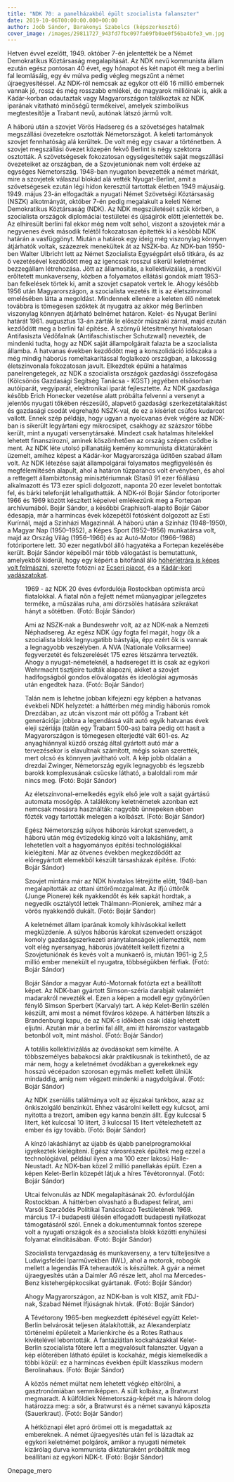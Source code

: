 ```yaml
---
title: "NDK 70: a panelházakból épült szocialista falanszter"
date: 2019-10-06T00:00:00.000+00:00
author: Joób Sándor, Barakonyi Szabolcs (képszerkesztő)
cover_image: /images/29811727_943fd7fbc097fa09fb0ae0f56ba4bfe3_wm.jpg
---
```


Hetven évvel ezelőtt, 1949. október 7-én jelentették be a Német Demokratikus Köztársaság megalapítását. Az NDK nevű kommunista állam ezután egész pontosan 40 évet, egy hónapot és két napot élt meg a berlini fal leomlásáig, egy év múlva pedig végleg megszűnt a német újraegyesítéssel. Az NDK-ról nemcsak az egykor ott élő 16 millió embernek vannak jó, rossz és még rosszabb emlékei, de magyarok millióinak is, akik a Kádár-korban odautaztak vagy Magyarországon találkoztak az NDK iparának vitatható minőségű termékeivel, amelyek szimbolikus megtestesítője a Trabant nevű, autónak látszó jármű volt.

A háború után a szovjet Vörös Hadsereg és a szövetséges hatalmak megszállási övezetekre osztották Németországot. A keleti tartományok szovjet fennhatóság alá kerültek. De volt még egy csavar a történetben. A szovjet megszállási övezet közepén fekvő Berlint is négy szektorra osztották. A szövetségesek fokozatosan egységesítették saját megszállási övezeteiket az országban, de a Szovjetuniónak nem volt érdeke az egységes Németország. 1948-ban nyugaton bevezették a német márkát, mire a szovjetek válaszul blokád alá vették Nyugat-Berlint, amit a szövetségesek ezután légi hídon keresztül tartottak életben 1949 májusáig. 1949. május 23-án elfogadták a nyugati Német Szövetségi Köztársaság (NSZK) alkotmányát, október 7-én pedig megalakult a keleti Német Demokratikus Köztársaság (NDK). Az NDK megszületését szűk körben, a szocialista országok diplomáciai testületei és újságírók előtt jelentették be. Az elhíresült berlini fal ekkor még nem volt sehol, viszont a szovjetek már a negyvenes évek második felétől fokozatosan építették ki a későbbi NDK határán a vasfüggönyt. Miután a határok egy ideig még viszonylag könnyen átjárhatók voltak, százezrek menekültek át az NSZK-ba. Az NDK-ban 1950-ben Walter Ulbricht lett az Német Szocialista Egységpárt első titkára, és az ő vezetésével kezdődött meg az igencsak rosszul sikerül keletnémet bezzegállam létrehozása. Jött az államosítás, a kollektivizálás, a rendkívül erőltetett munkaverseny, közben a folyamatos ellátási gondok miatt 1953-ban felkelések törtek ki, amit a szovjet csapatok vertek le. Ahogy később 1956 után Magyarországon, a szocialista vezetés itt is az életszínvonal emelésében látta a megoldást. Mindennek ellenére a keleten élő németek továbbra is tömegesen szöktek át nyugatra az akkor még Berlinben viszonylag könnyen átjárható belnémet határon. Kelet- és Nyugat Berlini határát 1961. augusztus 13-án zárták le először műszaki zárral, majd ezután kezdődött meg a berlini fal építése. A szörnyű létesítményt hivatalosan Antifasiszta Védőfalnak (Antifaschistischer Schutzwall) nevezték, de mindenki tudta, hogy az NDK saját állampolgárait falazta be a szocialista államba. A hatvanas években kezdődött meg a konszolidáció időszaka a még mindig háborús romeltakarítással foglalkozó országban, a lakosság életszínvonala fokozatosan javult. Elkezdtek épülni a hatalmas panelrengetegek, az NDK a szocialista országok gazdasági összefogása (Kölcsönös Gazdasági Segítség Tanácsa - KGST) jegyében elsősorban autóiparát, vegyiparát, elektronikai iparát fejlesztette. Az NDK gazdasága később Erich Honecker vezetése alatt próbálta felvenni a versenyt a jelentős nyugati tőkében részesülő, alapvető gazdasági szerkezetátalakítást és gazdasági csodát végrehajtó NSZK-val, de ez a kísérlet csúfos kudarcot vallott. Ennek szép példája, hogy ugyan a nyolcvanas évek végére az NDK-ban is sikerült legyártani egy mikrocsipet, csakhogy az százszor többe került, mint a nyugati versenytársaké. Mindezt csak hatalmas hitelekkel lehetett finanszírozni, aminek köszönhetően az ország szépen csődbe is ment. Az NDK léte utolsó pillanatáig kemény kommunista diktatúraként üzemelt, amihez képest a Kádár-kor Magyarországa üdítően szabad állam volt. Az NDK létezése saját állampolgárai folyamatos megfigyelésén és megfélemlítésén alapult, ahol a határon tűzparancs volt érvényben, és ahol a rettegett állambiztonság minisztériumnak (Stasi) 91 ezer főállású alkalmazott és 173 ezer spicli dolgozott, naponta 20 ezer levelet bontottak fel, és bárki telefonját lehallgathatták. A NDK-ról Bojár Sándor fotoriporter 1966 és 1969 között készített képeivel emlékezünk meg a Fortepan archívumából. Bojár Sándor, a későbbi Graphisoft-alapító Bojár Gábor édesapja, már a harmincas évek közepétől fotósként dolgozott az Esti Kurírnál, majd a Színházi Magazinnál. A háború után a Színház (1948–1950), a Magyar Nap (1950–1952), a Képes Sport (1952–1956) munkatársa volt, majd az Ország Világ (1956–1966) és az Autó-Motor (1966–1988) fotóriportere lett. 30 ezer negatívból álló hagyatéka a Fortepan kezelésébe került. Bojár Sándor képeiből már több válogatást is bemutattunk, amelyekből kiderül, hogy egy képért a bitófánál álló [hóhérlétrára is képes volt felmászni](https://index.hu/fortepan/2019/08/10/mindig_ott_kellett_lennie_ahol_a_dolgok_tortentek/), szerette fotózni az [Ecseri piacot](https://index.hu/fortepan/2019/05/25/morotok_ponyvaregenyek_es_porno_a_hatvanas_evek_ecseri_piacan/), és a [Kádár-kori vadászatokat](https://index.hu/fortepan/2019/08/18/vadaszat_magyarorszagon_kadar_kulfoldiek_kommunizmus/).

<figure>
<img src="/images/29808031_39d61728c536ded3a8278a8d8f5894ee_wm.jpg" alt="" />
<figcaption>1969 - az NDK 20 éves évfordulója Rostockban optimista arcú fiatalokkal. A fiatal nőn a fejlett német műanyagipar jellegzetes terméke, a műszálas ruha, ami dörzsölés hatására szikrákat hányt a sötétben. (Fotó: Bojár Sándor)</figcaption>
</figure>

<figure>
<img src="/images/29768613_fc8e13db3955363ea4524dc7407b82fe_wm.jpg" alt="" />
<figcaption>Ami az NSZK-nak a Bundeswehr volt, az az NDK-nak a Nemzeti Néphadsereg. Az egész NDK úgy fogta fel magát, hogy ők a szocialista blokk legnyugatibb bástyája, épp ezért ők is vannak a legnagyobb veszélyben. A NVA (Nationale Volksarmee) fegyverzetét és felszerelését 175 ezres létszámra tervezték. Ahogy a nyugat-németeknél, a hadsereget itt is csak az egykori Wehrmacht tisztjeire tudták alapozni, akiket a szovjet hadifogságból gondos előválogatás és ideológiai agymosás után engedtek haza. (Fotó: Bojár Sándor)</figcaption>
</figure>

<figure>
<img src="/images/29768635_0b4fd2a82fdfa44f7f8323b75faade9b_wm.jpg" alt="" />
<figcaption>Talán nem is lehetne jobban kifejezni egy képben a hatvanas évekbeli NDK helyzetét: a háttérben még mindig háborús romok Drezdában, az utcán viszont már ott pöfög a Trabant két generációja: jobbra a legendássá vált autó egyik hatvanas évek eleji szériája (talán egy Trabant 500-as) balra pedig ott hasít a Magyarországon is tömegesen elterjedté vált 601-es. Az anyaghiánnyal küzdő ország által gyártott autó már a tervezésekor is elavultnak számított, mégis sokan szerették, mert olcsó és könnyen javítható volt. A kép jobb oldalán a drezdai Zwinger, Németország egyik legnagyobb és legszebb barokk komplexusának csücske látható, a baloldali rom már nincs meg. (Fotó: Bojár Sándor)</figcaption>
</figure>

<figure>
<img src="/images/29768611_1fc57c16a28fedb8eca92fb86b7a26d8_wm.jpg" alt="" />
<figcaption>Az életszínvonal-emelkedés egyik első jele volt a saját gyártású automata mosógép. A találékony keletnémetek azonban ezt nemcsak mosásra használták: nagyobb ünnepeken ebben főzték vagy tartották melegen a kolbászt. (Fotó: Bojár Sándor)</figcaption>
</figure>

<figure>
<img src="/images/29768615_81e2d58256d3d6e4b0a3a73f0ed98c33_wm.jpg" alt="" />
<figcaption>Egész Németország súlyos háborús károkat szenvedett, a háború után még évtizedekig kínzó volt a lakáshiány, amit lehetetlen volt a hagyományos építési technológiákkal kielégíteni. Már az ötvenes években megkezdődött az előregyártott elemekből készült társasházak építése. (Fotó: Bojár Sándor)</figcaption>
</figure>

<figure>
<img src="/images/29768625_5ea2c452ad6077505ce38445f524ff66_wm.jpg" alt="" />
<figcaption>Szovjet mintára már az NDK hivatalos létrejötte előtt, 1948-ban megalapították az ottani úttörőmozgalmat. Az ifjú úttörők (Junge Pionere) kék nyakkendőt és kék sapkát hordtak, a negyedik osztálytól lettek Thälmann-Pionierek, amihez már a vörös nyakkendő dukált. (Fotó: Bojár Sándor)</figcaption>
</figure>

<figure>
<img src="/images/29768623_c52898bd2331b4d6419978c380168905_wm.jpg" alt="" />
<figcaption>A keletnémet állam iparának komoly kihívásokkal kellett megküzdenie. A súlyos háborús károkat szenvedett országot komoly gazdaságszerkezeti aránytalanságok jellemezték, nem volt elég nyersanyag, háborús jóvátételt kellett fizetni a Szovjetuniónak és kevés volt a munkaerő is, miután 1961-ig 2,5 millió ember menekült el nyugatra, többségükben férfiak. (Fotó: Bojár Sándor)</figcaption>
</figure>

<figure>
<img src="/images/29768633_5c97ee085511f440d22c6616cebd2aa2_wm.jpg" alt="" />
<figcaption>Bojár Sándor a magyar Autó-Motornak fotózta ezt a beállított képet. Az NDK-ban gyártott Simson-széria darabjait valamiért madarakról nevezték el. Ezen a képen a modell egy gyönyörűen fénylő Simson Sperbert (Karvaly) tart. A kép Kelet-Berlin szélén készült, ami most a német főváros közepe. A háttérben látszik a Brandenburgi kapu, de az NDK-s időkben csak idáig lehetett eljutni. Azután már a berlini fal állt, ami itt háromszor vastagabb betonból volt, mint máshol. (Fotó: Bojár Sándor)</figcaption>
</figure>

<figure>
<img src="/images/29768631_43133d6e9ed474584331bc796af9617a_wm.jpg" alt="" />
<figcaption>A totális kollektivizálás az óvodásokat sem kímélte. A többszemélyes babakocsi akár praktikusnak is tekinthető, de az már nem, hogy a keletnémet óvodákban a gyerekeknek egy hosszú vécépadon szorosan egymás mellett kellett ülniük mindaddig, amíg nem végzett mindenki a nagydolgával. (Fotó: Bojár Sándor)</figcaption>
</figure>

<figure>
<img src="/images/29768637_e0f42e53f4221d643270fd6f7a35cf04_wm.jpg" alt="" />
<figcaption>Az NDK zseniális találmánya volt az éjszakai tankbox, azaz az önkiszolgáló benzinkút. Ehhez vásárolni kellett egy kulcsot, ami nyitotta a trezort, amiben egy kanna benzin állt. Egy kulccsal 5 litert, két kulccsal 10 litert, 3 kulccsal 15 litert vételezhetett az ember és így tovább. (Fotó: Bojár Sándor)</figcaption>
</figure>

<figure>
<img src="/images/29768607_6852f0797ff9daed59cdbc65834ffa81_wm.jpg" alt="" />
<figcaption>A kínzó lakáshiányt az újabb és újabb panelprogramokkal igyekeztek kielégíteni. Egész városrészek épültek meg ezzel a technológiával, például ilyen a ma 100 ezer lakosú Halle-Neustadt. Az NDK-ban közel 2 millió panellakás épült. Ezen a képen Kelet-Berlin közepét látjuk a híres Tévétoronnyal. (Fotó: Bojár Sándor)</figcaption>
</figure>

<figure>
<img src="/images/29768629_646754275daf6b41ef512b1a12e04ff5_wm.jpg" alt="" />
<figcaption>Utcai felvonulás az NDK megalapításának 20. évfordulóján Rostockban. A háttérben olvasható a Budapest felirat, ami Varsói Szerződés Politikai Tanácskozó Testületének 1969. március 17-i budapesti ülésén elfogadott budapesti nyilatkozat támogatásáról szól. Ennek a dokumentumnak fontos szerepe volt a nyugati országok és a szocialista blokk közötti enyhülési folyamat elindításában. (Fotó: Bojár Sándor)</figcaption>
</figure>

<figure>
<img src="/images/29768619_5bdedd79f7781557c2fd4f8e116516d6_wm.jpg" alt="" />
<figcaption>Szocialista tervgazdaság és munkaverseny, a terv túlteljesítve a Ludwigsfeldei Iparművekben (IWL), ahol a motorok, robogók mellett a legendás IFA teherautók is készültek. A gyár a német újraegyesítés után a Daimler AG része lett, ahol ma Mercedes-Benz kistehergépkocsikat gyártanak. (Fotó: Bojár Sándor)</figcaption>
</figure>

<figure>
<img src="/images/29768617_843c7ca555ea74312ce585081e3ed93f_wm.jpg" alt="" />
<figcaption>Ahogy Magyarországon, az NDK-ban is volt KISZ, amit FDJ-nak, Szabad Német Ifjúságnak hívtak. (Fotó: Bojár Sándor)</figcaption>
</figure>

<figure>
<img src="/images/29768603_0773146e4c7ac8c52698cf5b66cb0b3c_wm.jpg" alt="" />
<figcaption>A Tévétorony 1965-ben megkezdett építésével együtt Kelet-Berlin belvárosát teljesen átalakították, az Alexanderplatz történelmi épületeit a Marienkirche és a Rotes Rathaus kivételével lebontották. A fantáziátlan kockaházakkal Kelet-Berlin szocialista főtere lett a megvalósult falanszter. Ugyan a kép előterében látható épület is kockaház, mégis kiemelkedik a többi közül: ez a harmincas években épült klasszikus modern Berolinahaus. (Fotó: Bojár Sándor)</figcaption>
</figure>

<figure>
<img src="/images/29768597_1afa6c12e16671fd9facc91e06e61c8c_wm.jpg" alt="" />
<figcaption>A közös német múltat nem lehetett végkép eltörölni, a gasztronómiában semmiképpen. A sült kolbász, a Bratwurst megmaradt. A külföldiek Németország-képét ma is három dolog határozza meg: a sör, a Bratwurst és a német savanyú káposzta (Sauerkraut). (Fotó: Bojár Sándor)</figcaption>
</figure>

<figure>
<img src="/images/29768601_21707b1fa7c44fa50307d0d8843cfa41_wm.jpg" alt="" />
<figcaption>A hétköznapi élet apró örömei ott is megadattak az embereknek. A német újraegyesítés után fel is lázadtak az egykori keletnémet polgárok, amikor a nyugati németek kizárólag durva kommunista diktatúraként próbálták meg beállítani az egykori NDK-t. (Fotó: Bojár Sándor)</figcaption>
</figure>

Onepage_mero
